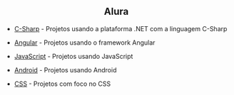 <h2 align="center">Alura</h2>


- [C-Sharp](https://github.com/ThiagoYuri/Alura/tree/main/C-Sharp) - Projetos usando a plataforma .NET com a linguagem C-Sharp

- [Angular](https://github.com/ThiagoYuri/Alura/tree/main/Angular) - Projetos usando o framework Angular

- [JavaScript](https://github.com/ThiagoYuri/Alura/tree/main/JavaScript) - Projetos usando JavaScript

- [Android](https://github.com/ThiagoYuri/Alura/tree/main/Android) - Projetos usando Android

- [CSS](https://github.com/ThiagoYuri/Alura/tree/main/Android) - Projetos com foco no CSS
